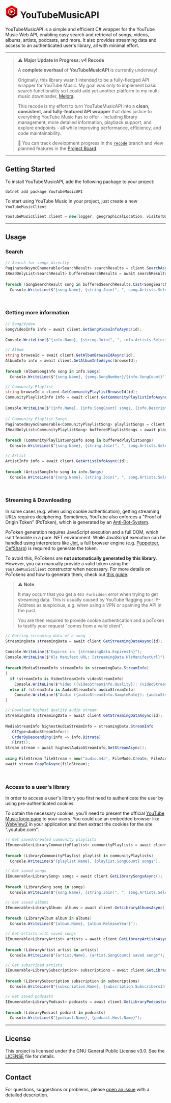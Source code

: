 # <img src="https://github.com/IcySnex/YouTubeMusicAPI/blob/main/icon.png" alt="YouTube Music Icon" width="40" height="40"> YouTubeMusicAPI

YouTubeMusicAPI is a simple and efficient C# wrapper for the YouTube Music Web API, enabling easy search and retrieval of songs, videos, albums, artists, podcasts, and more. It also provides streaming data and access to an authenticated user's library, all with minimal effort.

---

> ⚠️ **Major Update in Progress: v4 Recode**
> 
> A **complete overhaul** of **YouTubeMusicAPI** is currently underway!
> 
> Originally, this library wasn’t intended to be a fully-fledged API wrapper for YouTube Music. My goal was only to implement basic search functionality so I could add yet another platform to my multi-music downloader, [Melora](https://github.com/IcySnex/Melora).
> 
> This recode is my effort to turn YouTubeMusicAPI into a **clean, consistent, and fully-featured API wrapper** that does justice to everything YouTube Music has to offer - including library management, more detailed information, playback support, and explore endpoints - all while improving performance, efficiency, and code maintainability.
> 
> 📌 You can track development progress in the [`recode`](https://github.com/IcySnex/YouTubeMusicAPI/tree/recode) branch and view planned features in the [Project Board](https://github.com/users/IcySnex/projects/1).

---

## Getting Started
To install YouTubeMusicAPI, add the following package to your project:
```
dotnet add package YouTubeMusicAPI
```
To start using YouTube Music in your project, just create a new `YouTubeMusicClient`.
```cs
YouTubeMusicClient client = new(logger, geographicalLocation, visitorData, poToken, cookies);
```

---

## Usage
### Search
```cs
// Search for songs directly
PaginatedAsyncEnumerable<SearchResult> searchResults = client.SearchAsync(query, SearchCategory.Songs);
IReadOnlyList<SearchResult> bufferedSearchResults = await searchResults.FetchItemsAsync(0, 20);

foreach (SongSearchResult song in bufferedSearchResults.Cast<SongSearchResult>())
  Console.WriteLine($"{song.Name}, {string.Join(", ", song.Artists.Select(artist => artist.Name))} - {song.Album.Name}");
```
‎
### Getting more information
```cs
// Song/Video
SongVideoInfo info = await client.GetSongVideoInfoAsync(id);

Console.WriteLine($"{info.Name}, {string.Join(", ", info.Artists.Select(artist => artist.Name))} - {info.Description}");
```
```cs
// Album
string browseId = await client.GetAlbumBrowseIdAsync(id);
AlbumInfo info = await client.GetAlbumInfoAsync(browseId);

foreach (AlbumSongInfo song in info.Songs)
  Console.WriteLine($"{song.Name}, {song.SongNumber}/{info.SongCount}");
```
```cs
// Community Playlist
string browseId = client.GetCommunityPlaylistBrowseId(id);
CommunityPlaylistInfo info = await client.GetCommunityPlaylistInfoAsync(browseId);

Console.WriteLine($"{info.Name}, {info.SongCount} songs, {info.Description}");

// Community Playlist Songs
PaginatedAsyncEnumerable<CommunityPlaylistSong> playlistSongs = client.GetCommunityPlaylistSongsAsync(browseId);
IReadOnlyList<CommunityPlaylistSong> bufferedPlaylistSongs = await playlistSongs.FetchItemsAsync(0, 20);

foreach (CommunityPlaylistSongInfo song in bufferedPlaylistSongs)
  Console.WriteLine($"{song.Name}, {string.Join(", ", song.Artists.Select(artist => artist.Name))} - {song.Album?.Name}");
```
```cs
// Artist
ArtistInfo info = await client.GetArtistInfoAsync(id);

foreach (ArtistSongInfo song in info.Songs)
  Console.WriteLine($"{song.Name}, {string.Join(", ", song.Artists.Select(artist => artist.Name))} - {song.Album?.Name}");
```
‎
### Streaming & Downloading
In some cases (e.g. when using cookie authentication), getting streaming URLs requires deciphering. Sometimes, YouTube also enforces a "Proof of Origin Token" (PoToken), which is generated by an [Anti-Bot-System](https://botguard.net/en/home).

PoToken generation requires JavaScript execution and a full DOM, which isn't feasible in a pure .NET environment. While JavaScript execution can be handled using interpreters like [Jint](https://github.com/sebastienros/jint), a full browser engine (e.g. [Puppeteer](https://www.puppeteersharp.com/), [CefSharp](https://cefsharp.github.io/)) is required to generate the token.

To avoid this, PoTokens are **not automatically generated by this library**. However, you can manually provide a valid token using the `YouTubeMusicClient` constructor when necessary. For more details on PoTokens and how to generate them, check out [this guide](https://github.com/yt-dlp/yt-dlp/wiki/PO-Token-Guide).

> ⚠️ **Note**:
>
> It may occurr that you get a `403 Forbidden` error when trying to get streaming data. This is usually caused by YouTube flagging your IP-Address as suspicious, e.g. when using a VPN or spaming the API in the past.
> 
> You are then required to provide cookie authentication and a poToken to testify your request "comes from a valid client".
```cs
// Getting streaming data of a song
StreamingData streamingData = await client.GetStreamingDataAsync(id);

Console.WriteLine($"Expires in: {streamingData.ExpiresIn}");
Console.WriteLine($"Hls Manifest URL: {streamingData.HlsManifestUrl}");

foreach(MediaStreamInfo streamInfo in streamingData.StreamInfo)
{
  if (streamInfo is VideoStreamInfo videoStreamInfo)
    Console.WriteLine($"Video ({videoStreamInfo.Quality}): {videoStreamInfo.Url}");
  else if (streamInfo is AudioStreamInfo audioStreamInfo)
    Console.WriteLine($"Audio ({audioStreamInfo.SampleRate}): {audioStreamInfo.Url}");
}
```
```cs
// Download highest quality audio stream
StreamingData streamingData = await client.GetStreamingDataAsync(id);

MediaStreamInfo highestAudioStreamInfo = streamingData.StreamInfo
  .OfType<AudioStreamInfo>()
  .OrderByDescending(info => info.Bitrate)
  .First();
Stream stream = await highestAudioStreamInfo.GetStreamAsync();

using FileStream fileStream = new("audio.m4a", FileMode.Create, FileAccess.Write);
await stream.CopyToAsync(fileStream);
```
‎
### Access to a user's library
In order to access a user's library you first need to authenticate the user by using pre-authenticated cookies.

To obtain the necessary cookies, you'll need to present the official [YouTube Music login page](https://accounts.google.com/ServiceLogin?continue=https%3A%2F%2Fmusic.youtube.com) to your users. You could use an embedded browser like [WebView2](https://learn.microsoft.com/en-us/microsoft-edge/webview2/) in your application and then extract the cookies for the site ".youtube.com".
```cs
// Get saved/created community playlists
IEnumerable<LibraryCommunityPlaylist> communityPlaylists = await client.GetLibraryCommunityPlaylistsAsync();

foreach (LibraryCommunityPlaylist playlist in communityPlaylists)
  Console.WriteLine($"{playlist.Name}, {playlist.SongCount} songs");
```
```cs
// Get saved songs
IEnumerable<LibrarySong> songs = await client.GetLibrarySongsAsync();

foreach (LibrarySong song in songs)
  Console.WriteLine($"{song.Name}, {string.Join(", ", song.Artists.Select(artist => artist.Name))} - {song.Album.Name}");
```
```cs
// Get saved albums
IEnumerable<LibraryAlbum> albums = await client.GetLibraryAlbumsAsync();

foreach (LibraryAlbum album in albums)
  Console.WriteLine($"{album.Name}, {album.ReleaseYear}");
```
```cs
// Get artists with saved songs
IEnumerable<LibraryArtist> artists = await client.GetLibraryArtistsAsync();

foreach (LibraryArtist artist in artists)
  Console.WriteLine($"{artist.Name}, {artist.SongCount} saved songs");
```
```cs
// Get subscribed artists
IEnumerable<LibrarySubscription> subscriptions = await client.GetLibrarySubscriptionsAsync();

foreach (LibrarySubscription subscription in subscriptions)
  Console.WriteLine($"{subscription.Name}, {subscription.SubscribersInfo}");
```
```cs
// Get saved podcasts
IEnumerable<LibraryPodcast> podcasts = await client.GetLibraryPodcastsAsync();

foreach (LibraryPodcast podcast in podcasts)
  Console.WriteLine($"{podcast.Name}, {podcast.Host.Name}");
```

---

## License
This project is licensed under the GNU General Public License v3.0. See the [LICENSE](/LICENSE) file for details.

---

## Contact
For questions, suggestions or problems, please [open an issue](https://github.com/IcySnex/YouTubeMusicAPI/issues) with a detailed description.
